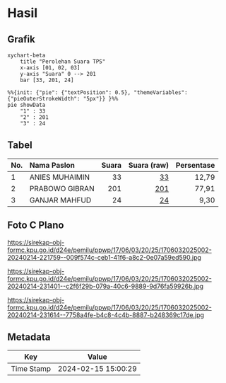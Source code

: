 # Hasil

## Grafik

```mermaid
xychart-beta
    title "Perolehan Suara TPS"
    x-axis [01, 02, 03]
    y-axis "Suara" 0 --> 201
    bar [33, 201, 24]
```

```mermaid
%%{init: {"pie": {"textPosition": 0.5}, "themeVariables": {"pieOuterStrokeWidth": "5px"}} }%%
pie showData
    "1" : 33
    "2" : 201
    "3" : 24
```

## Tabel

| No. | Nama Paslon    | Suara | Suara (raw) | Persentase |
|:--- |:-------------- | -----:| -----------:| ----------:|
| 1   | ANIES MUHAIMIN | 33    | [33][p-1]   | 12,79      |
| 2   | PRABOWO GIBRAN | 201   | [201][p-2]  | 77,91      |
| 3   | GANJAR MAHFUD  | 24    | [24][p-3]   | 9,30       |


[p-1]: https://github.com/gigit-pemilu/pemilu-2024-17-bengkulu/blob/main/pilpres/hitung-suara/sub/17-bengkulu/sub/06-muko-muko/sub/03-teras-terunjam/sub/2025-teruntung/sub/002-tps/sub/paslon-1.txt
[p-2]: https://github.com/gigit-pemilu/pemilu-2024-17-bengkulu/blob/main/pilpres/hitung-suara/sub/17-bengkulu/sub/06-muko-muko/sub/03-teras-terunjam/sub/2025-teruntung/sub/002-tps/sub/paslon-2.txt
[p-3]: https://github.com/gigit-pemilu/pemilu-2024-17-bengkulu/blob/main/pilpres/hitung-suara/sub/17-bengkulu/sub/06-muko-muko/sub/03-teras-terunjam/sub/2025-teruntung/sub/002-tps/sub/paslon-3.txt

## Foto C Plano

https://sirekap-obj-formc.kpu.go.id/d24e/pemilu/ppwp/17/06/03/20/25/1706032025002-20240214-221759--009f574c-ceb1-41f6-a8c2-0e07a59ed590.jpg

https://sirekap-obj-formc.kpu.go.id/d24e/pemilu/ppwp/17/06/03/20/25/1706032025002-20240214-231401--c2f6f29b-079a-40c6-9889-9d76fa59926b.jpg

https://sirekap-obj-formc.kpu.go.id/d24e/pemilu/ppwp/17/06/03/20/25/1706032025002-20240214-231614--7758a4fe-b4c8-4c4b-8887-b248369c17de.jpg


## Metadata

| Key        | Value               |
| ---------- | ------------------- |
| Time Stamp | 2024-02-15 15:00:29 |



